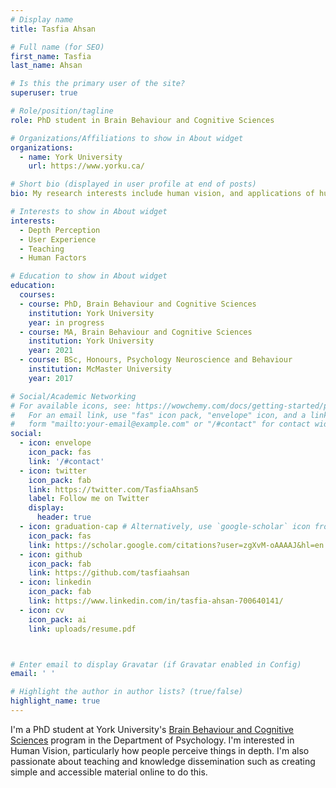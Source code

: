 ```yaml
---
# Display name
title: Tasfia Ahsan

# Full name (for SEO)
first_name: Tasfia 
last_name: Ahsan

# Is this the primary user of the site?
superuser: true

# Role/position/tagline
role: PhD student in Brain Behaviour and Cognitive Sciences

# Organizations/Affiliations to show in About widget
organizations:
  - name: York University
    url: https://www.yorku.ca/

# Short bio (displayed in user profile at end of posts)
bio: My research interests include human vision, and applications of human vision in user experience research and human factors research

# Interests to show in About widget
interests:
  - Depth Perception
  - User Experience
  - Teaching
  - Human Factors

# Education to show in About widget
education:
  courses:
  - course: PhD, Brain Behaviour and Cognitive Sciences
    institution: York University
    year: in progress
  - course: MA, Brain Behaviour and Cognitive Sciences
    institution: York University
    year: 2021
  - course: BSc, Honours, Psychology Neuroscience and Behaviour
    institution: McMaster University
    year: 2017

# Social/Academic Networking
# For available icons, see: https://wowchemy.com/docs/getting-started/page-builder/#icons
#   For an email link, use "fas" icon pack, "envelope" icon, and a link in the
#   form "mailto:your-email@example.com" or "/#contact" for contact widget.
social:
  - icon: envelope
    icon_pack: fas
    link: '/#contact'
  - icon: twitter
    icon_pack: fab
    link: https://twitter.com/TasfiaAhsan5
    label: Follow me on Twitter
    display:
      header: true
  - icon: graduation-cap # Alternatively, use `google-scholar` icon from `ai` icon pack
    icon_pack: fas
    link: https://scholar.google.com/citations?user=zgXvM-oAAAAJ&hl=en
  - icon: github
    icon_pack: fab
    link: https://github.com/tasfiaahsan
  - icon: linkedin
    icon_pack: fab
    link: https://www.linkedin.com/in/tasfia-ahsan-700640141/
  - icon: cv
    icon_pack: ai
    link: uploads/resume.pdf



# Enter email to display Gravatar (if Gravatar enabled in Config)
email: ' '

# Highlight the author in author lists? (true/false)
highlight_name: true
---
```


I'm a PhD student at York University's [Brain Behaviour and Cognitive Sciences](https://www.yorku.ca/gradstudies/psychology/areas-of-specialization/brain-behaviour-and-cognitive-sciences/) program in the Department of Psychology. I'm interested in Human Vision, particularly how people perceive things in depth. I'm also passionate about teaching and knowledge dissemination such as creating simple and accessible material online to do this.
